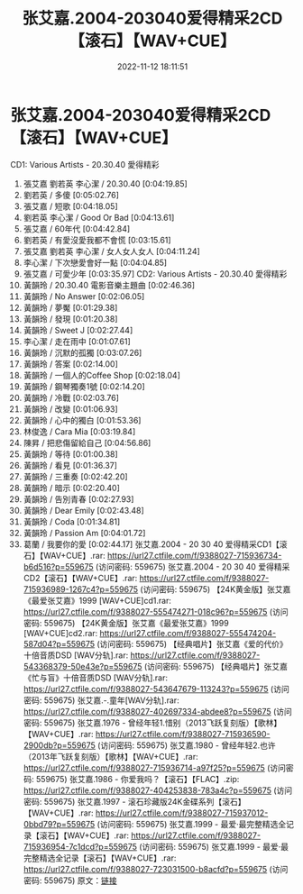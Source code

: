 ﻿---
title: 张艾嘉.2004-203040爱得精采2CD【滚石】【WAV+CUE】
date: 2022-11-12 18:11:51
categories: WAV车载音乐、镜像
tags: 华语中文
---
# 张艾嘉.2004-203040爱得精采2CD【滚石】【WAV+CUE】

CD1: Various Artists - 20.30.40 愛得精彩
01. 張艾嘉 劉若英 李心潔 / 20.30.40 [0:04:19.85]
02. 劉若英 / 多傻 [0:05:02.76]
03. 張艾嘉 / 短歌 [0:04:18.05]
04. 劉若英 李心潔 / Good Or Bad [0:04:13.61]
05. 張艾嘉 / 60年代 [0:04:42.84]
06. 劉若英 / 有愛沒愛我都不會慌 [0:03:15.61]
07. 張艾嘉 劉若英 李心潔 / 女人女人女人 [0:04:11.24]
08. 李心潔 / 下次戀愛會好一點 [0:04:04.85]
09. 張艾嘉 / 可愛少年 [0:03:35.97]
CD2: Various Artists - 20.30.40 愛得精彩
01. 黃韻玲 / 20.30.40 電影音樂主題曲 [0:02:46.36]
02. 黃韻玲 / No Answer [0:02:06.05]
03. 黃韻玲 / 夢魘 [0:01:29.38]
04. 黃韻玲 / 發現 [0:01:20.38]
05. 黃韻玲 / Sweet J [0:02:27.44]
06. 李心潔 / 走在雨中 [0:01:07.61]
07. 黃韻玲 / 沉默的孤獨 [0:03:07.26]
08. 黃韻玲 / 答案 [0:02:14.00]
09. 黃韻玲 / 一個人的Coffee Shop [0:02:18.04]
10. 黃韻玲 / 鋼琴獨奏1號 [0:02:14.20]
11. 黃韻玲 / 冷戰 [0:02:03.76]
12. 黃韻玲 / 改變 [0:01:06.93]
13. 黃韻玲 / 心中的獨白 [0:01:53.36]
14. 林俊逸 / Cara Mia [0:03:19.84]
15. 陳昇 / 把悲傷留給自己 [0:04:56.86]
16. 黃韻玲 / 等待 [0:01:00.38]
17. 黃韻玲 / 看見 [0:01:36.37]
18. 黃韻玲 / 三重奏 [0:02:42.20]
19. 黃韻玲 / 暗示 [0:02:20.40]
20. 黃韻玲 / 告別青春 [0:02:27.93]
21. 黃韻玲 / Dear Emily [0:02:43.48]
22. 黃韻玲 / Coda [0:01:34.81]
23. 黃韻玲 / Passion Am [0:04:01.72]
24. 葛蘭 / 我要你的愛 [0:02:44.17]
张艾嘉.2004 - 20 30 40 爱得精采CD1【滚石】【WAV+CUE】.rar: https://url27.ctfile.com/f/9388027-715936734-b6d516?p=559675
(访问密码: 559675)
张艾嘉.2004 - 20 30 40 爱得精采CD2【滚石】【WAV+CUE】.rar: https://url27.ctfile.com/f/9388027-715936989-1267c4?p=559675
(访问密码: 559675)
【24K黄金版】张艾嘉《最爱张艾嘉》1999 [WAV+CUE]cd1.rar: https://url27.ctfile.com/f/9388027-555474271-018c96?p=559675
(访问密码: 559675)
【24K黄金版】张艾嘉《最爱张艾嘉》1999 [WAV+CUE]cd2.rar: https://url27.ctfile.com/f/9388027-555474204-587d04?p=559675
(访问密码: 559675)
【经典唱片】张艾嘉《爱的代价》十倍音质DSD [WAV分轨].rar: https://url27.ctfile.com/f/9388027-543368379-50e43e?p=559675
(访问密码: 559675)
【经典唱片】张艾嘉《忙与盲》十倍音质DSD [WAV分轨].rar: https://url27.ctfile.com/f/9388027-543647679-113243?p=559675
(访问密码: 559675)
张艾嘉.-.童年[WAV分轨].rar: https://url27.ctfile.com/f/9388027-402697334-abdee8?p=559675
(访问密码: 559675)
张艾嘉.1976 - 曾经年轻1.惜别（2013飞跃复刻版）【歌林】【WAV+CUE】.rar: https://url27.ctfile.com/f/9388027-715936590-2900db?p=559675
(访问密码: 559675)
张艾嘉.1980 - 曾经年轻2.也许（2013年飞跃复刻版）【歌林】【WAV+CUE】.rar: https://url27.ctfile.com/f/9388027-715936714-a97f25?p=559675
(访问密码: 559675)
张艾嘉.1986 - 你爱我吗？【滚石】【FLAC】.zip: https://url27.ctfile.com/f/9388027-404253838-783a4c?p=559675
(访问密码: 559675)
张艾嘉.1997 - 滚石珍藏版24K金碟系列【滚石】【WAV+CUE】.rar: https://url27.ctfile.com/f/9388027-715937012-0bbd79?p=559675
(访问密码: 559675)
张艾嘉.1999 - 最爱·最完整精选全记录【滚石】【WAV+CUE】.rar: https://url27.ctfile.com/f/9388027-715936954-7c1dcd?p=559675
(访问密码: 559675)
张艾嘉.1999 - 最爱·最完整精选全记录【滚石】【WAV+CUE】.rar: https://url27.ctfile.com/f/9388027-723031500-b8acfd?p=559675
(访问密码: 559675)
原文：[链接](https://blog.sina.com.cn/s/blog_1647c7e7601031077.html)